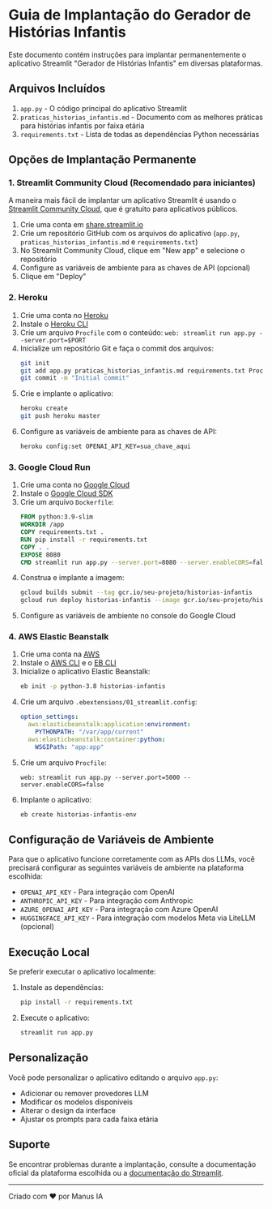 # Guia de Implantação do Gerador de Histórias Infantis

Este documento contém instruções para implantar permanentemente o aplicativo Streamlit "Gerador de Histórias Infantis" em diversas plataformas.

## Arquivos Incluídos

1. `app.py` - O código principal do aplicativo Streamlit
2. `praticas_historias_infantis.md` - Documento com as melhores práticas para histórias infantis por faixa etária
3. `requirements.txt` - Lista de todas as dependências Python necessárias

## Opções de Implantação Permanente

### 1. Streamlit Community Cloud (Recomendado para iniciantes)

A maneira mais fácil de implantar um aplicativo Streamlit é usando o [Streamlit Community Cloud](https://streamlit.io/cloud), que é gratuito para aplicativos públicos.

1. Crie uma conta em [share.streamlit.io](https://share.streamlit.io)
2. Crie um repositório GitHub com os arquivos do aplicativo (`app.py`, `praticas_historias_infantis.md` e `requirements.txt`)
3. No Streamlit Community Cloud, clique em "New app" e selecione o repositório
4. Configure as variáveis de ambiente para as chaves de API (opcional)
5. Clique em "Deploy"

### 2. Heroku

1. Crie uma conta no [Heroku](https://heroku.com)
2. Instale o [Heroku CLI](https://devcenter.heroku.com/articles/heroku-cli)
3. Crie um arquivo `Procfile` com o conteúdo: `web: streamlit run app.py --server.port=$PORT`
4. Inicialize um repositório Git e faça o commit dos arquivos:
   ```bash
   git init
   git add app.py praticas_historias_infantis.md requirements.txt Procfile
   git commit -m "Initial commit"
   ```
5. Crie e implante o aplicativo:
   ```bash
   heroku create
   git push heroku master
   ```
6. Configure as variáveis de ambiente para as chaves de API:
   ```bash
   heroku config:set OPENAI_API_KEY=sua_chave_aqui
   ```

### 3. Google Cloud Run

1. Crie uma conta no [Google Cloud](https://cloud.google.com)
2. Instale o [Google Cloud SDK](https://cloud.google.com/sdk/docs/install)
3. Crie um arquivo `Dockerfile`:
   ```dockerfile
   FROM python:3.9-slim
   WORKDIR /app
   COPY requirements.txt .
   RUN pip install -r requirements.txt
   COPY . .
   EXPOSE 8080
   CMD streamlit run app.py --server.port=8080 --server.enableCORS=false
   ```
4. Construa e implante a imagem:
   ```bash
   gcloud builds submit --tag gcr.io/seu-projeto/historias-infantis
   gcloud run deploy historias-infantis --image gcr.io/seu-projeto/historias-infantis --platform managed
   ```
5. Configure as variáveis de ambiente no console do Google Cloud

### 4. AWS Elastic Beanstalk

1. Crie uma conta na [AWS](https://aws.amazon.com)
2. Instale o [AWS CLI](https://aws.amazon.com/cli/) e o [EB CLI](https://docs.aws.amazon.com/elasticbeanstalk/latest/dg/eb-cli3-install.html)
3. Inicialize o aplicativo Elastic Beanstalk:
   ```bash
   eb init -p python-3.8 historias-infantis
   ```
4. Crie um arquivo `.ebextensions/01_streamlit.config`:
   ```yaml
   option_settings:
     aws:elasticbeanstalk:application:environment:
       PYTHONPATH: "/var/app/current"
     aws:elasticbeanstalk:container:python:
       WSGIPath: "app:app"
   ```
5. Crie um arquivo `Procfile`:
   ```
   web: streamlit run app.py --server.port=5000 --server.enableCORS=false
   ```
6. Implante o aplicativo:
   ```bash
   eb create historias-infantis-env
   ```

## Configuração de Variáveis de Ambiente

Para que o aplicativo funcione corretamente com as APIs dos LLMs, você precisará configurar as seguintes variáveis de ambiente na plataforma escolhida:

- `OPENAI_API_KEY` - Para integração com OpenAI
- `ANTHROPIC_API_KEY` - Para integração com Anthropic
- `AZURE_OPENAI_API_KEY` - Para integração com Azure OpenAI
- `HUGGINGFACE_API_KEY` - Para integração com modelos Meta via LiteLLM (opcional)

## Execução Local

Se preferir executar o aplicativo localmente:

1. Instale as dependências:
   ```bash
   pip install -r requirements.txt
   ```
2. Execute o aplicativo:
   ```bash
   streamlit run app.py
   ```

## Personalização

Você pode personalizar o aplicativo editando o arquivo `app.py`:

- Adicionar ou remover provedores LLM
- Modificar os modelos disponíveis
- Alterar o design da interface
- Ajustar os prompts para cada faixa etária

## Suporte

Se encontrar problemas durante a implantação, consulte a documentação oficial da plataforma escolhida ou a [documentação do Streamlit](https://docs.streamlit.io/).

---

Criado com ❤️ por Manus IA
